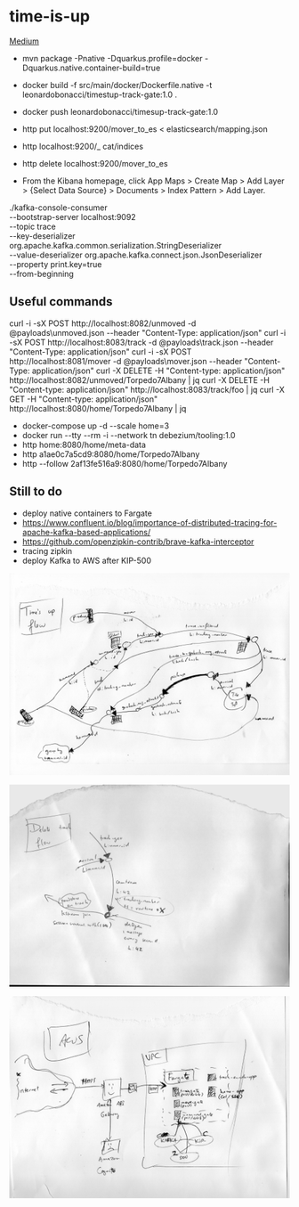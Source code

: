 # time-is-up

[Medium](https://medium.com/@jvh1234/the-goal-b43c0745f6f2)

- mvn package -Pnative -Dquarkus.profile=docker -Dquarkus.native.container-build=true
- docker build -f src/main/docker/Dockerfile.native -t leonardobonacci/timestup-track-gate:1.0 .
- docker push leonardobonacci/timesup-track-gate:1.0

- http put localhost:9200/mover_to_es < elasticsearch/mapping.json
- http localhost:9200/_ cat/indices
- http delete localhost:9200/mover_to_es

- From the Kibana homepage, click App Maps > Create Map > Add Layer > {Select Data Source} > Documents > Index Pattern > Add Layer.

./kafka-console-consumer \
     --bootstrap-server localhost:9092 \
     --topic trace \
     --key-deserializer org.apache.kafka.common.serialization.StringDeserializer \
     --value-deserializer org.apache.kafka.connect.json.JsonDeserializer \
     --property print.key=true \
     --from-beginning

## Useful commands
curl -i -sX POST http://localhost:8082/unmoved -d @payloads\unmoved.json --header "Content-Type: application/json"
curl -i -sX POST http://localhost:8083/track -d @payloads\track.json --header "Content-Type: application/json"
curl -i -sX POST http://localhost:8081/mover -d @payloads\mover.json --header "Content-Type: application/json"
curl -X DELETE -H "Content-type: application/json" http://localhost:8082/unmoved/Torpedo7Albany | jq
curl -X DELETE -H "Content-type: application/json" http://localhost:8083/track/foo | jq
curl -X GET -H "Content-type: application/json" http://localhost:8080/home/Torpedo7Albany | jq

- docker-compose up -d --scale home=3
- docker run --tty --rm -i --network tn debezium/tooling:1.0
- http home:8080/home/meta-data
- http a1ae0c7a5cd9:8080/home/Torpedo7Albany
- http --follow 2af13fe516a9:8080/home/Torpedo7Albany

## Still to do
- deploy native containers to Fargate
- https://www.confluent.io/blog/importance-of-distributed-tracing-for-apache-kafka-based-applications/
- https://github.com/openzipkin-contrib/brave-kafka-interceptor
- tracing zipkin
- deploy Kafka to AWS after KIP-500


![flow diagram](pictures/01.jpeg)

![delete diagram](pictures/02.jpeg)

![architecture diagram](pictures/03.jpeg)
